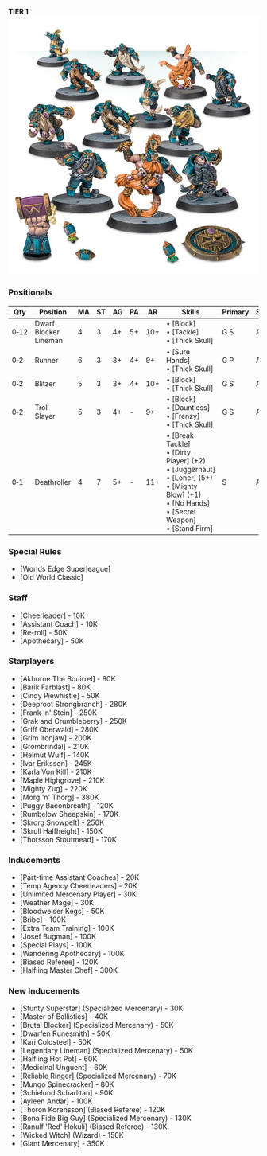 ﻿**TIER 1**
![](../media/teams/DwarfGiants01.jpg)

### Positionals

| Qty  | Position              | MA | ST | AG | PA  | AR  | Skills                                                                                                                                                          | Primary | Secondary | Cost |
| ---- | --------------------- | - | - | -- | -- | --- | --------------------------------------------------------------------------------------------------------------------------------------------------------------- | ------- | --------- | ---- |
| 0‑12 | Dwarf Blocker Lineman | 4 | 3 | 4+ | 5+ | 10+ | • [Block]<br /> • [Tackle] <br /> • [Thick Skull]                                                                                                                     | G S     | A         | 70K  |
| 0‑2  | Runner                | 6 | 3 | 3+ | 4+ | 9+  | • [Sure Hands]<br /> • [Thick Skull]                                                                                                                                  | G P     | A S       | 85K  |
| 0‑2  | Blitzer               | 5 | 3 | 3+ | 4+ | 10+ | • [Block]<br /> • [Thick Skull]                                                                                                                                     | G S     | A P       | 80K  |
| 0‑2  | Troll Slayer          | 5 | 3 | 4+ | -  | 9+  | • [Block]<br /> • [Dauntless] <br /> • [Frenzy] <br /> • [Thick Skull]                                                                                                    | G S     | A         | 95K  |
| 0‑1  | Deathroller           | 4 | 7 | 5+ | -  | 11+ | • [Break Tackle]<br /> • [Dirty Player] (+2) <br /> • [Juggernaut] <br /> • [Loner] (5+) <br /> • [Mighty Blow] (+1) <br /> • [No Hands] <br /> • [Secret Weapon] <br /> • [Stand Firm] | S       | A G       | 170K |

### Special Rules

* [Worlds Edge Superleague]
* [Old World Classic]

### Staff

* [Cheerleader] - 10K
* [Assistant Coach] - 10K
* [Re-roll] - 50K
* [Apothecary]  - 50K

### Starplayers

* [Akhorne The Squirrel] - 80K
* [Barik Farblast] - 80K
* [Cindy Piewhistle] - 50K
* [Deeproot Strongbranch] - 280K
* [Frank 'n' Stein] - 250K
* [Grak and Crumbleberry] - 250K
* [Griff Oberwald] - 280K
* [Grim Ironjaw] - 200K
* [Grombrindal] - 210K
* [Helmut Wulf] - 140K
* [Ivar Eriksson] - 245K
* [Karla Von Kill] - 210K
* [Maple Highgrove] - 210K
* [Mighty Zug] - 220K
* [Morg 'n' Thorg] - 380K
* [Puggy Baconbreath] - 120K
* [Rumbelow Sheepskin] - 170K
* [Skrorg Snowpelt] - 250K
* [Skrull Halfheight] - 150K
* [Thorsson Stoutmead] - 170K

### Inducements

* [Part-time Assistant Coaches] - 20K
* [Temp Agency Cheerleaders] - 20K
* [Unlimited Mercenary Player] - 30K
* [Weather Mage] - 30K
* [Bloodweiser Kegs] - 50K
* [Bribe] - 100K
* [Extra Team Training] - 100K
* [Josef Bugman] - 100K
* [Special Plays] - 100K
* [Wandering Apothecary] - 100K
* [Biased Referee] - 120K
* [Halfling Master Chef] - 300K

### New Inducements

* [Stunty Superstar] (Specialized Mercenary) - 30K
* [Master of Ballistics] - 40K
* [Brutal Blocker] (Specialized Mercenary) - 50K
* [Dwarfen Runesmith] - 50K
* [Kari Coldsteel] - 50K
* [Legendary Lineman] (Specialized Mercenary) - 50K
* [Halfling Hot Pot] - 60K
* [Medicinal Unguent] - 60K
* [Reliable Ringer] (Specialized Mercenary) - 70K
* [Mungo Spinecracker] - 80K
* [Schielund Scharlitan] - 90K
* [Ayleen Andar] - 100K
* [Thoron Korensson] (Biased Referee) - 120K
* [Bona Fide Big Guy] (Specialized Mercenary) - 130K
* [Ranulf 'Red' Hokuli] (Biased Referee) - 130K
* [Wicked Witch] (Wizard) - 150K
* [Giant Mercenary] - 350K
